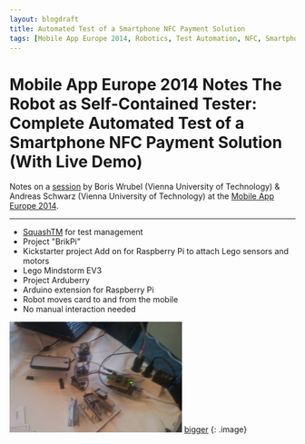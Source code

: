 ```yaml
---
layout: blogdraft
title: Automated Test of a Smartphone NFC Payment Solution
tags: [Mobile App Europe 2014, Robotics, Test Automation, NFC, Smartphone]
---
```


Mobile App Europe 2014 Notes
The Robot as Self-Contained Tester: Complete Automated Test of a Smartphone NFC Payment Solution (With Live Demo)
===
Notes on a [session](http://mobileappeurope.com/talks/robot-self-contained-tester-complete-automated-test-smartphone-nfc-payment-solution-live-demo/ "The Robot as Self-Contained Tester: Complete Automated Test of a Smartphone NFC Payment Solution (With Live Demo)")
by Boris Wrubel (Vienna University of Technology) & Andreas Schwarz (Vienna University of Technology)
at the [Mobile App Europe 2014](http://mobileappeurope.com/).

---

* [SquashTM](http://www.squashtest.org/) for test management
* Project "BrikPi"
 * Kickstarter project Add on for Raspberry Pi to attach Lego sensors and motors
* Lego Mindstorm EV3
* Project Arduberry
 * Arduino extension for Raspberry Pi
* Robot moves card to and from the mobile
* No manual interaction needed

![Setup](/images/posts/MobileAppEurope2014/TestingRobot_thumb.jpg) [bigger](/images/posts/MobileAppEurope2014/TestingRobot.jpg)
{: .image}
